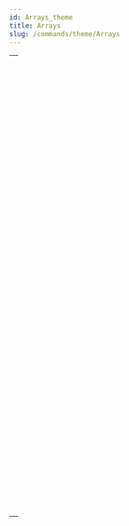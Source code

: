 ```yaml
---
id: Arrays_theme
title: Arrays
slug: /commands/theme/Arrays
---
```



||
|---|
|[<!-- INCLUDE #_command_.APPEND TO ARRAY.Syntax -->](../../commands-legacy/append-to-array.md)<br/>|
|[<!-- INCLUDE #_command_.ARRAY BLOB.Syntax -->](../../commands-legacy/array-blob.md)<br/>|
|[<!-- INCLUDE #_command_.ARRAY BOOLEAN.Syntax -->](../../commands-legacy/array-boolean.md)<br/>|
|[<!-- INCLUDE #_command_.ARRAY DATE.Syntax -->](../../commands-legacy/array-date.md)<br/>|
|[<!-- INCLUDE #_command_.ARRAY INTEGER.Syntax -->](../../commands-legacy/array-integer.md)<br/>|
|[<!-- INCLUDE #_command_.ARRAY LONGINT.Syntax -->](../../commands-legacy/array-longint.md)<br/>|
|[<!-- INCLUDE #_command_.ARRAY OBJECT.Syntax -->](../../commands-legacy/array-object.md)<br/>|
|[<!-- INCLUDE #_command_.ARRAY PICTURE.Syntax -->](../../commands-legacy/array-picture.md)<br/>|
|[<!-- INCLUDE #_command_.ARRAY POINTER.Syntax -->](../../commands-legacy/array-pointer.md)<br/>|
|[<!-- INCLUDE #_command_.ARRAY REAL.Syntax -->](../../commands-legacy/array-real.md)<br/>|
|[<!-- INCLUDE #_command_.ARRAY TEXT.Syntax -->](../../commands-legacy/array-text.md)<br/>|
|[<!-- INCLUDE #_command_.ARRAY TIME.Syntax -->](../../commands-legacy/array-time.md)<br/>|
|[<!-- INCLUDE #_command_.ARRAY TO LIST.Syntax -->](../../commands-legacy/array-to-list.md)<br/>|
|[<!-- INCLUDE #_command_.ARRAY TO SELECTION.Syntax -->](../../commands-legacy/array-to-selection.md)<br/>|
|[<!-- INCLUDE #_command_.BOOLEAN ARRAY FROM SET.Syntax -->](../../commands-legacy/boolean-array-from-set.md)<br/>|
|[<!-- INCLUDE #_command_.COPY ARRAY.Syntax -->](../../commands-legacy/copy-array.md)<br/>|
|[<!-- INCLUDE #_command_.Count in array.Syntax -->](../../commands-legacy/count-in-array.md)<br/>|
|[<!-- INCLUDE #_command_.DELETE FROM ARRAY.Syntax -->](../../commands-legacy/delete-from-array.md)<br/>|
|[<!-- INCLUDE #_command_.DISTINCT ATTRIBUTE PATHS.Syntax -->](../../commands-legacy/distinct-attribute-paths.md)<br/>|
|[<!-- INCLUDE #_command_.DISTINCT ATTRIBUTE VALUES.Syntax -->](../../commands-legacy/distinct-attribute-values.md)<br/>|
|[<!-- INCLUDE #_command_.DISTINCT VALUES.Syntax -->](../../commands-legacy/distinct-values.md)<br/>|
|[<!-- INCLUDE #_command_.Find in array.Syntax -->](../../commands-legacy/find-in-array.md)<br/>|
|[<!-- INCLUDE #_command_.Find in sorted array.Syntax -->](../../commands-legacy/find-in-sorted-array.md)<br/>|
|[<!-- INCLUDE #_command_.INSERT IN ARRAY.Syntax -->](../../commands-legacy/insert-in-array.md)<br/>|
|[<!-- INCLUDE #_command_.LIST TO ARRAY.Syntax -->](../../commands-legacy/list-to-array.md)<br/>|
|[<!-- INCLUDE #_command_.LONGINT ARRAY FROM SELECTION.Syntax -->](../../commands-legacy/longint-array-from-selection.md)<br/>|
|[<!-- INCLUDE #_command_.MULTI SORT ARRAY.Syntax -->](../../commands-legacy/multi-sort-array.md)<br/>|
|[<!-- INCLUDE #_command_.SELECTION RANGE TO ARRAY.Syntax -->](../../commands-legacy/selection-range-to-array.md)<br/>|
|[<!-- INCLUDE #_command_.SELECTION TO ARRAY.Syntax -->](../../commands-legacy/selection-to-array.md)<br/>|
|[<!-- INCLUDE #_command_.Size of array.Syntax -->](../../commands-legacy/size-of-array.md)<br/>|
|[<!-- INCLUDE #_command_.SORT ARRAY.Syntax -->](../../commands-legacy/sort-array.md)<br/>|
|[<!-- INCLUDE #_command_.TEXT TO ARRAY.Syntax -->](../../commands-legacy/text-to-array.md)<br/>|
